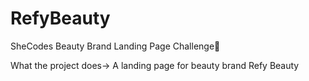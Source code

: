 # RefyBeauty

SheCodes Beauty Brand Landing Page Challenge💄

What the project does-> A landing page for beauty brand Refy Beauty
